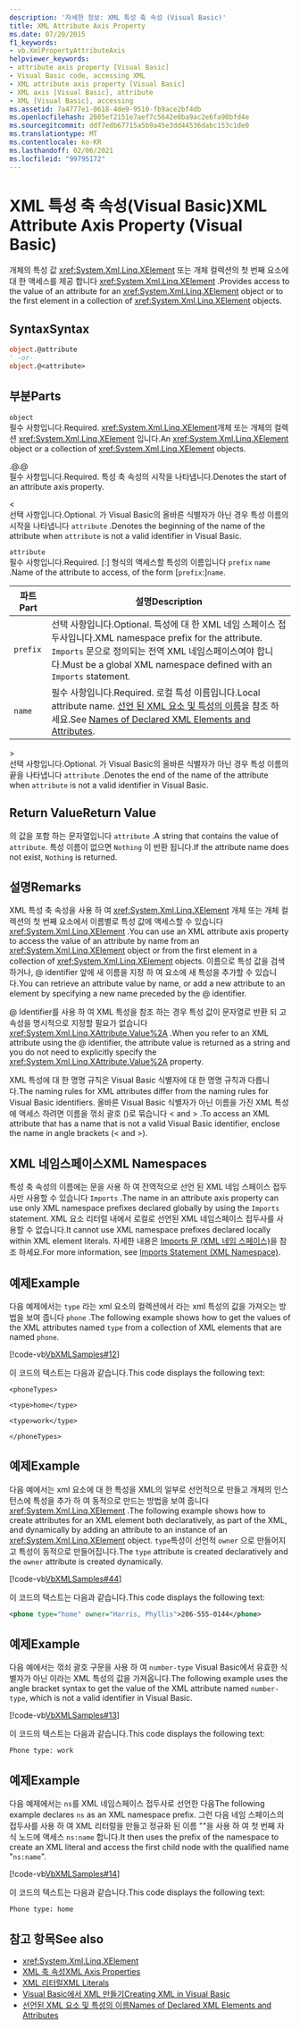 ```yaml
---
description: '자세한 정보: XML 특성 축 속성 (Visual Basic)'
title: XML Attribute Axis Property
ms.date: 07/20/2015
f1_keywords:
- vb.XmlPropertyAttributeAxis
helpviewer_keywords:
- attribute axis property [Visual Basic]
- Visual Basic code, accessing XML
- XML attribute axis property [Visual Basic]
- XML axis [Visual Basic], attribute
- XML [Visual Basic], accessing
ms.assetid: 7a4777e1-0618-4de9-9510-fb9ace2bf4db
ms.openlocfilehash: 2085ef2151e7aef7c5642e0ba9ac2e6fa90bfd4e
ms.sourcegitcommit: ddf7edb67715a5b9a45e3dd44536dabc153c1de0
ms.translationtype: MT
ms.contentlocale: ko-KR
ms.lasthandoff: 02/06/2021
ms.locfileid: "99795172"
---
```

# <a name="xml-attribute-axis-property-visual-basic"></a><span data-ttu-id="8e2c0-103">XML 특성 축 속성(Visual Basic)</span><span class="sxs-lookup"><span data-stu-id="8e2c0-103">XML Attribute Axis Property (Visual Basic)</span></span>

<span data-ttu-id="8e2c0-104">개체의 특성 값 <xref:System.Xml.Linq.XElement> 또는 개체 컬렉션의 첫 번째 요소에 대 한 액세스를 제공 합니다 <xref:System.Xml.Linq.XElement> .</span><span class="sxs-lookup"><span data-stu-id="8e2c0-104">Provides access to the value of an attribute for an <xref:System.Xml.Linq.XElement> object or to the first element in a collection of <xref:System.Xml.Linq.XElement> objects.</span></span>  
  
## <a name="syntax"></a><span data-ttu-id="8e2c0-105">Syntax</span><span class="sxs-lookup"><span data-stu-id="8e2c0-105">Syntax</span></span>  
  
```vb  
object.@attribute  
' -or-  
object.@<attribute>  
```  
  
## <a name="parts"></a><span data-ttu-id="8e2c0-106">부분</span><span class="sxs-lookup"><span data-stu-id="8e2c0-106">Parts</span></span>  

 `object`  
 <span data-ttu-id="8e2c0-107">필수 사항입니다.</span><span class="sxs-lookup"><span data-stu-id="8e2c0-107">Required.</span></span> <span data-ttu-id="8e2c0-108"><xref:System.Xml.Linq.XElement>개체 또는 개체의 컬렉션 <xref:System.Xml.Linq.XElement> 입니다.</span><span class="sxs-lookup"><span data-stu-id="8e2c0-108">An <xref:System.Xml.Linq.XElement> object or a collection of <xref:System.Xml.Linq.XElement> objects.</span></span>  
  
 <span data-ttu-id="8e2c0-109">.@</span><span class="sxs-lookup"><span data-stu-id="8e2c0-109">.@</span></span>  
 <span data-ttu-id="8e2c0-110">필수 사항입니다.</span><span class="sxs-lookup"><span data-stu-id="8e2c0-110">Required.</span></span> <span data-ttu-id="8e2c0-111">특성 축 속성의 시작을 나타냅니다.</span><span class="sxs-lookup"><span data-stu-id="8e2c0-111">Denotes the start of an attribute axis property.</span></span>  
  
 <  
 <span data-ttu-id="8e2c0-112">선택 사항입니다.</span><span class="sxs-lookup"><span data-stu-id="8e2c0-112">Optional.</span></span> <span data-ttu-id="8e2c0-113">가 Visual Basic의 올바른 식별자가 아닌 경우 특성 이름의 시작을 나타냅니다 `attribute` .</span><span class="sxs-lookup"><span data-stu-id="8e2c0-113">Denotes the beginning of the name of the attribute when `attribute` is not a valid identifier in Visual Basic.</span></span>  
  
 `attribute`  
 <span data-ttu-id="8e2c0-114">필수 사항입니다.</span><span class="sxs-lookup"><span data-stu-id="8e2c0-114">Required.</span></span> <span data-ttu-id="8e2c0-115">[:] 형식의 액세스할 특성의 이름입니다 `prefix` `name` .</span><span class="sxs-lookup"><span data-stu-id="8e2c0-115">Name of the attribute to access, of the form [`prefix`:]`name`.</span></span>  
  
|<span data-ttu-id="8e2c0-116">파트</span><span class="sxs-lookup"><span data-stu-id="8e2c0-116">Part</span></span>|<span data-ttu-id="8e2c0-117">설명</span><span class="sxs-lookup"><span data-stu-id="8e2c0-117">Description</span></span>|  
|----------|-----------------|  
|`prefix`|<span data-ttu-id="8e2c0-118">선택 사항입니다.</span><span class="sxs-lookup"><span data-stu-id="8e2c0-118">Optional.</span></span> <span data-ttu-id="8e2c0-119">특성에 대 한 XML 네임 스페이스 접두사입니다.</span><span class="sxs-lookup"><span data-stu-id="8e2c0-119">XML namespace prefix for the attribute.</span></span> <span data-ttu-id="8e2c0-120">`Imports` 문으로 정의되는 전역 XML 네임스페이스여야 합니다.</span><span class="sxs-lookup"><span data-stu-id="8e2c0-120">Must be a global XML namespace defined with an `Imports` statement.</span></span>|  
|`name`|<span data-ttu-id="8e2c0-121">필수 사항입니다.</span><span class="sxs-lookup"><span data-stu-id="8e2c0-121">Required.</span></span> <span data-ttu-id="8e2c0-122">로컬 특성 이름입니다.</span><span class="sxs-lookup"><span data-stu-id="8e2c0-122">Local attribute name.</span></span> <span data-ttu-id="8e2c0-123">[선언 된 XML 요소 및 특성의 이름](../../programming-guide/language-features/xml/names-of-declared-xml-elements-and-attributes.md)을 참조 하세요.</span><span class="sxs-lookup"><span data-stu-id="8e2c0-123">See [Names of Declared XML Elements and Attributes](../../programming-guide/language-features/xml/names-of-declared-xml-elements-and-attributes.md).</span></span>|  
  
 \>  
 <span data-ttu-id="8e2c0-124">선택 사항입니다.</span><span class="sxs-lookup"><span data-stu-id="8e2c0-124">Optional.</span></span> <span data-ttu-id="8e2c0-125">가 Visual Basic의 올바른 식별자가 아닌 경우 특성 이름의 끝을 나타냅니다 `attribute` .</span><span class="sxs-lookup"><span data-stu-id="8e2c0-125">Denotes the end of the name of the attribute when `attribute` is not a valid identifier in Visual Basic.</span></span>  
  
## <a name="return-value"></a><span data-ttu-id="8e2c0-126">Return Value</span><span class="sxs-lookup"><span data-stu-id="8e2c0-126">Return Value</span></span>  

 <span data-ttu-id="8e2c0-127">의 값을 포함 하는 문자열입니다 `attribute` .</span><span class="sxs-lookup"><span data-stu-id="8e2c0-127">A string that contains the value of `attribute`.</span></span> <span data-ttu-id="8e2c0-128">특성 이름이 없으면 `Nothing` 이 반환 됩니다.</span><span class="sxs-lookup"><span data-stu-id="8e2c0-128">If the attribute name does not exist, `Nothing` is returned.</span></span>  
  
## <a name="remarks"></a><span data-ttu-id="8e2c0-129">설명</span><span class="sxs-lookup"><span data-stu-id="8e2c0-129">Remarks</span></span>  

 <span data-ttu-id="8e2c0-130">XML 특성 축 속성을 사용 하 여 <xref:System.Xml.Linq.XElement> 개체 또는 개체 컬렉션의 첫 번째 요소에서 이름별로 특성 값에 액세스할 수 있습니다 <xref:System.Xml.Linq.XElement> .</span><span class="sxs-lookup"><span data-stu-id="8e2c0-130">You can use an XML attribute axis property to access the value of an attribute by name from an <xref:System.Xml.Linq.XElement> object or from the first element in a collection of <xref:System.Xml.Linq.XElement> objects.</span></span> <span data-ttu-id="8e2c0-131">이름으로 특성 값을 검색 하거나, @ identifier 앞에 새 이름을 지정 하 여 요소에 새 특성을 추가할 수 있습니다.</span><span class="sxs-lookup"><span data-stu-id="8e2c0-131">You can retrieve an attribute value by name, or add a new attribute to an element by specifying a new name preceded by the @ identifier.</span></span>  
  
 <span data-ttu-id="8e2c0-132">@ Identifier를 사용 하 여 XML 특성을 참조 하는 경우 특성 값이 문자열로 반환 되 고 속성을 명시적으로 지정할 필요가 없습니다 <xref:System.Xml.Linq.XAttribute.Value%2A> .</span><span class="sxs-lookup"><span data-stu-id="8e2c0-132">When you refer to an XML attribute using the @ identifier, the attribute value is returned as a string and you do not need to explicitly specify the <xref:System.Xml.Linq.XAttribute.Value%2A> property.</span></span>  
  
 <span data-ttu-id="8e2c0-133">XML 특성에 대 한 명명 규칙은 Visual Basic 식별자에 대 한 명명 규칙과 다릅니다.</span><span class="sxs-lookup"><span data-stu-id="8e2c0-133">The naming rules for XML attributes differ from the naming rules for Visual Basic identifiers.</span></span> <span data-ttu-id="8e2c0-134">올바른 Visual Basic 식별자가 아닌 이름을 가진 XML 특성에 액세스 하려면 이름을 꺾쇠 괄호 ()로 묶습니다 \< and > .</span><span class="sxs-lookup"><span data-stu-id="8e2c0-134">To access an XML attribute that has a name that is not a valid Visual Basic identifier, enclose the name in angle brackets (\< and >).</span></span>  
  
## <a name="xml-namespaces"></a><span data-ttu-id="8e2c0-135">XML 네임스페이스</span><span class="sxs-lookup"><span data-stu-id="8e2c0-135">XML Namespaces</span></span>  

 <span data-ttu-id="8e2c0-136">특성 축 속성의 이름에는 문을 사용 하 여 전역적으로 선언 된 XML 네임 스페이스 접두사만 사용할 수 있습니다 `Imports` .</span><span class="sxs-lookup"><span data-stu-id="8e2c0-136">The name in an attribute axis property can use only XML namespace prefixes declared globally by using the `Imports` statement.</span></span> <span data-ttu-id="8e2c0-137">XML 요소 리터럴 내에서 로컬로 선언된 XML 네임스페이스 접두사를 사용할 수 없습니다.</span><span class="sxs-lookup"><span data-stu-id="8e2c0-137">It cannot use XML namespace prefixes declared locally within XML element literals.</span></span> <span data-ttu-id="8e2c0-138">자세한 내용은 [Imports 문 (XML 네임 스페이스)](../statements/imports-statement-xml-namespace.md)을 참조 하세요.</span><span class="sxs-lookup"><span data-stu-id="8e2c0-138">For more information, see [Imports Statement (XML Namespace)](../statements/imports-statement-xml-namespace.md).</span></span>  
  
## <a name="example"></a><span data-ttu-id="8e2c0-139">예제</span><span class="sxs-lookup"><span data-stu-id="8e2c0-139">Example</span></span>  

 <span data-ttu-id="8e2c0-140">다음 예제에서는 `type` 라는 xml 요소의 컬렉션에서 라는 xml 특성의 값을 가져오는 방법을 보여 줍니다 `phone` .</span><span class="sxs-lookup"><span data-stu-id="8e2c0-140">The following example shows how to get the values of the XML attributes named `type` from a collection of XML elements that are named `phone`.</span></span>  
  
 [!code-vb[VbXMLSamples#12](~/samples/snippets/visualbasic/VS_Snippets_VBCSharp/VbXMLSamples/VB/XMLSamples5.vb#12)]  
  
 <span data-ttu-id="8e2c0-141">이 코드의 텍스트는 다음과 같습니다.</span><span class="sxs-lookup"><span data-stu-id="8e2c0-141">This code displays the following text:</span></span>  
  
 `<phoneTypes>`  
  
 `<type>home</type>`  
  
 `<type>work</type>`  
  
 `</phoneTypes>`  
  
## <a name="example"></a><span data-ttu-id="8e2c0-142">예제</span><span class="sxs-lookup"><span data-stu-id="8e2c0-142">Example</span></span>  

 <span data-ttu-id="8e2c0-143">다음 예에서는 xml 요소에 대 한 특성을 XML의 일부로 선언적으로 만들고 개체의 인스턴스에 특성을 추가 하 여 동적으로 만드는 방법을 보여 줍니다 <xref:System.Xml.Linq.XElement> .</span><span class="sxs-lookup"><span data-stu-id="8e2c0-143">The following example shows how to create attributes for an XML element both declaratively, as part of the XML, and dynamically by adding an attribute to an instance of an <xref:System.Xml.Linq.XElement> object.</span></span> <span data-ttu-id="8e2c0-144">`type`특성이 선언적 `owner` 으로 만들어지고 특성이 동적으로 만들어집니다.</span><span class="sxs-lookup"><span data-stu-id="8e2c0-144">The `type` attribute is created declaratively and the `owner` attribute is created dynamically.</span></span>  
  
 [!code-vb[VbXMLSamples#44](~/samples/snippets/visualbasic/VS_Snippets_VBCSharp/VbXMLSamples/VB/XMLSamples5.vb#44)]  
  
 <span data-ttu-id="8e2c0-145">이 코드의 텍스트는 다음과 같습니다.</span><span class="sxs-lookup"><span data-stu-id="8e2c0-145">This code displays the following text:</span></span>  
  
```xml  
<phone type="home" owner="Harris, Phyllis">206-555-0144</phone>  
```  
  
## <a name="example"></a><span data-ttu-id="8e2c0-146">예제</span><span class="sxs-lookup"><span data-stu-id="8e2c0-146">Example</span></span>  

 <span data-ttu-id="8e2c0-147">다음 예에서는 꺾쇠 괄호 구문을 사용 하 여 `number-type` Visual Basic에서 유효한 식별자가 아닌 이라는 XML 특성의 값을 가져옵니다.</span><span class="sxs-lookup"><span data-stu-id="8e2c0-147">The following example uses the angle bracket syntax to get the value of the XML attribute named `number-type`, which is not a valid identifier in Visual Basic.</span></span>  
  
 [!code-vb[VbXMLSamples#13](~/samples/snippets/visualbasic/VS_Snippets_VBCSharp/VbXMLSamples/VB/XMLSamples5.vb#13)]  
  
 <span data-ttu-id="8e2c0-148">이 코드의 텍스트는 다음과 같습니다.</span><span class="sxs-lookup"><span data-stu-id="8e2c0-148">This code displays the following text:</span></span>  
  
 `Phone type: work`  
  
## <a name="example"></a><span data-ttu-id="8e2c0-149">예제</span><span class="sxs-lookup"><span data-stu-id="8e2c0-149">Example</span></span>  

 <span data-ttu-id="8e2c0-150">다음 예제에서는 `ns`를 XML 네임스페이스 접두사로 선언한 다음</span><span class="sxs-lookup"><span data-stu-id="8e2c0-150">The following example declares `ns` as an XML namespace prefix.</span></span> <span data-ttu-id="8e2c0-151">그런 다음 네임 스페이스의 접두사를 사용 하 여 XML 리터럴을 만들고 정규화 된 이름 ""을 사용 하 여 첫 번째 자식 노드에 액세스 `ns:name` 합니다.</span><span class="sxs-lookup"><span data-stu-id="8e2c0-151">It then uses the prefix of the namespace to create an XML literal and access the first child node with the qualified name "`ns:name`".</span></span>  
  
 [!code-vb[VbXMLSamples#14](~/samples/snippets/visualbasic/VS_Snippets_VBCSharp/VbXMLSamples/VB/XMLSamples6.vb#14)]  
  
 <span data-ttu-id="8e2c0-152">이 코드의 텍스트는 다음과 같습니다.</span><span class="sxs-lookup"><span data-stu-id="8e2c0-152">This code displays the following text:</span></span>  
  
 `Phone type: home`  
  
## <a name="see-also"></a><span data-ttu-id="8e2c0-153">참고 항목</span><span class="sxs-lookup"><span data-stu-id="8e2c0-153">See also</span></span>

- <xref:System.Xml.Linq.XElement>
- [<span data-ttu-id="8e2c0-154">XML 축 속성</span><span class="sxs-lookup"><span data-stu-id="8e2c0-154">XML Axis Properties</span></span>](index.md)
- [<span data-ttu-id="8e2c0-155">XML 리터럴</span><span class="sxs-lookup"><span data-stu-id="8e2c0-155">XML Literals</span></span>](../xml-literals/index.md)
- [<span data-ttu-id="8e2c0-156">Visual Basic에서 XML 만들기</span><span class="sxs-lookup"><span data-stu-id="8e2c0-156">Creating XML in Visual Basic</span></span>](../../programming-guide/language-features/xml/creating-xml.md)
- [<span data-ttu-id="8e2c0-157">선언된 XML 요소 및 특성의 이름</span><span class="sxs-lookup"><span data-stu-id="8e2c0-157">Names of Declared XML Elements and Attributes</span></span>](../../programming-guide/language-features/xml/names-of-declared-xml-elements-and-attributes.md)
